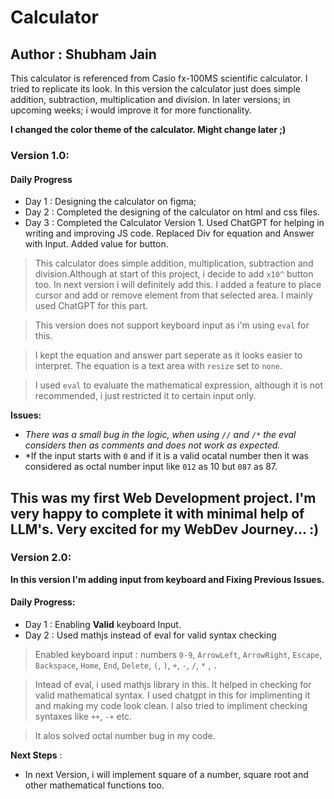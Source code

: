 # Calculator
## Author : Shubham Jain
This calculator is referenced from Casio fx-100MS scientific calculator. I tried to replicate its look. In this version the calculator just does simple addition, subtraction, multiplication and division. In later versions; in upcoming weeks; i would improve it for more functionality.

**I changed the color theme of the calculator. Might change later ;)**

### Version 1.0:

#### Daily Progress
* Day 1 : Designing the calculator on figma;
* Day 2 : Completed the designing of the calculator on html and css files.
* Day 3 : Completed the Calculator Version 1. Used ChatGPT for helping in writing and improving JS code. Replaced Div for equation and Answer with Input. Added value for button.


> This calculator does simple addition, multiplication, subtraction and division.Although at start of this project, i decide to add `x10^` button too. In next version i will definitely add this. I added a feature to place cursor and add or remove element from that selected area. I mainly used ChatGPT for this part. 

> This version does not support keyboard input as i'm using `eval` for this. 

> I kept the equation and answer part seperate as it looks easier to interpret. The equation is a text area with `resize` set to `none`. 

> I used `eval` to evaluate the mathematical expression, although it is not recommended, i just restricted it to certain input only.

**Issues:** 
* *There was a small bug in the logic, when using `//` and `/*` the eval considers then as comments and does not work as expected.*
* *If the input starts with `0` and if it is a valid ocatal number then it was considered as octal number input like `012` as 10 but `087` as 87.

This was my first Web Development project. I'm very happy to complete it with minimal help of LLM's. Very excited for my WebDev Journey... :)
---

### Version 2.0:

**In this version I'm adding input from keyboard and Fixing Previous Issues.**

#### Daily Progress:
* Day 1 : Enabling **Valid** keyboard Input. 
* Day 2 : Used mathjs instead of eval for valid syntax checking

> Enabled keyboard input : numbers `0-9`, `ArrowLeft`, `ArrowRight`, `Escape`, `Backspace`, `Home`, `End`, `Delete`, `(`, `)`, `+`, `-`, `/`, `*` , `.`

> Intead of eval, i used mathjs library in this. It helped in checking for valid mathematical syntax. I used chatgpt in this for implimenting it and making my code look clean. I also tried to impliment checking syntaxes like `++`, `-+` etc.

> It alos solved octal number bug in my code.

**Next Steps** : 
* In next Version, i will implement square of a number, square root and other mathematical functions too.